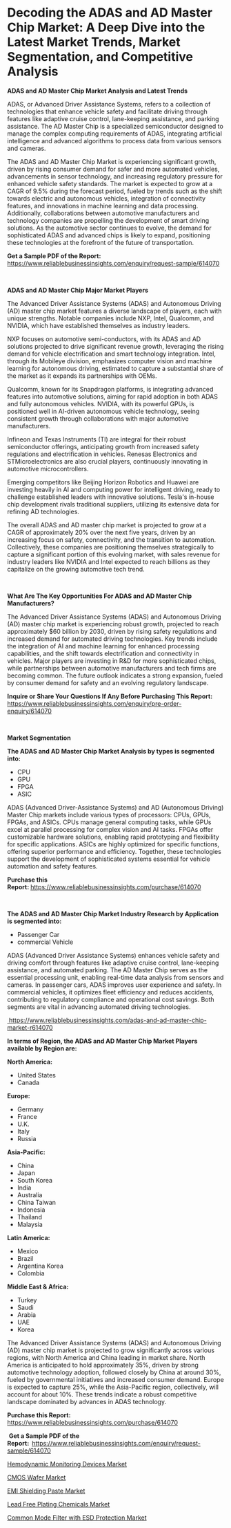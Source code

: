 <p><h1>Decoding the ADAS and AD Master Chip Market: A Deep Dive into the Latest Market Trends, Market Segmentation, and Competitive Analysis</h1></p><p><strong>ADAS and AD Master Chip Market Analysis and Latest Trends</strong></p>
<p><p>ADAS, or Advanced Driver Assistance Systems, refers to a collection of technologies that enhance vehicle safety and facilitate driving through features like adaptive cruise control, lane-keeping assistance, and parking assistance. The AD Master Chip is a specialized semiconductor designed to manage the complex computing requirements of ADAS, integrating artificial intelligence and advanced algorithms to process data from various sensors and cameras.</p><p>The ADAS and AD Master Chip Market is experiencing significant growth, driven by rising consumer demand for safer and more automated vehicles, advancements in sensor technology, and increasing regulatory pressure for enhanced vehicle safety standards. The market is expected to grow at a CAGR of 9.5% during the forecast period, fueled by trends such as the shift towards electric and autonomous vehicles, integration of connectivity features, and innovations in machine learning and data processing. Additionally, collaborations between automotive manufacturers and technology companies are propelling the development of smart driving solutions. As the automotive sector continues to evolve, the demand for sophisticated ADAS and advanced chips is likely to expand, positioning these technologies at the forefront of the future of transportation.</p></p>
<p><strong>Get a Sample PDF of the Report:&nbsp;</strong> <a href="https://www.reliablebusinessinsights.com/enquiry/request-sample/614070?utm_campaign=113&utm_medium=2&utm_source=Github&utm_content=ia&utm_term=30092024&utm_id=adas-and-ad-master-chip">https://www.reliablebusinessinsights.com/enquiry/request-sample/614070</a></p>
<p>&nbsp;</p>
<p><strong>ADAS and AD Master Chip Major Market Players</strong></p>
<p><p>The Advanced Driver Assistance Systems (ADAS) and Autonomous Driving (AD) master chip market features a diverse landscape of players, each with unique strengths. Notable companies include NXP, Intel, Qualcomm, and NVIDIA, which have established themselves as industry leaders.</p><p>NXP focuses on automotive semi-conductors, with its ADAS and AD solutions projected to drive significant revenue growth, leveraging the rising demand for vehicle electrification and smart technology integration. Intel, through its Mobileye division, emphasizes computer vision and machine learning for autonomous driving, estimated to capture a substantial share of the market as it expands its partnerships with OEMs.</p><p>Qualcomm, known for its Snapdragon platforms, is integrating advanced features into automotive solutions, aiming for rapid adoption in both ADAS and fully autonomous vehicles. NVIDIA, with its powerful GPUs, is positioned well in AI-driven autonomous vehicle technology, seeing consistent growth through collaborations with major automotive manufacturers.</p><p>Infineon and Texas Instruments (TI) are integral for their robust semiconductor offerings, anticipating growth from increased safety regulations and electrification in vehicles. Renesas Electronics and STMicroelectronics are also crucial players, continuously innovating in automotive microcontrollers.</p><p>Emerging competitors like Beijing Horizon Robotics and Huawei are investing heavily in AI and computing power for intelligent driving, ready to challenge established leaders with innovative solutions. Tesla's in-house chip development rivals traditional suppliers, utilizing its extensive data for refining AD technologies.</p><p>The overall ADAS and AD master chip market is projected to grow at a CAGR of approximately 20% over the next five years, driven by an increasing focus on safety, connectivity, and the transition to automation. Collectively, these companies are positioning themselves strategically to capture a significant portion of this evolving market, with sales revenue for industry leaders like NVIDIA and Intel expected to reach billions as they capitalize on the growing automotive tech trend.</p></p>
<p>&nbsp;</p>
<p><strong>What Are The Key Opportunities For ADAS and AD Master Chip Manufacturers?</strong></p>
<p><p>The Advanced Driver Assistance Systems (ADAS) and Autonomous Driving (AD) master chip market is experiencing robust growth, projected to reach approximately $60 billion by 2030, driven by rising safety regulations and increased demand for automated driving technologies. Key trends include the integration of AI and machine learning for enhanced processing capabilities, and the shift towards electrification and connectivity in vehicles. Major players are investing in R&D for more sophisticated chips, while partnerships between automotive manufacturers and tech firms are becoming common. The future outlook indicates a strong expansion, fueled by consumer demand for safety and an evolving regulatory landscape.</p></p>
<p><strong>Inquire or Share Your Questions If Any Before Purchasing This Report:</strong> <a href="https://www.reliablebusinessinsights.com/enquiry/pre-order-enquiry/614070?utm_campaign=113&utm_medium=2&utm_source=Github&utm_content=ia&utm_term=30092024&utm_id=adas-and-ad-master-chip">https://www.reliablebusinessinsights.com/enquiry/pre-order-enquiry/614070</a></p>
<p>&nbsp;</p>
<p><strong>Market Segmentation</strong></p>
<p><strong>The ADAS and AD Master Chip Market Analysis by types is segmented into:</strong></p>
<p><ul><li>CPU</li><li>GPU</li><li>FPGA</li><li>ASIC</li></ul></p>
<p><p>ADAS (Advanced Driver-Assistance Systems) and AD (Autonomous Driving) Master Chip markets include various types of processors: CPUs, GPUs, FPGAs, and ASICs. CPUs manage general computing tasks, while GPUs excel at parallel processing for complex vision and AI tasks. FPGAs offer customizable hardware solutions, enabling rapid prototyping and flexibility for specific applications. ASICs are highly optimized for specific functions, offering superior performance and efficiency. Together, these technologies support the development of sophisticated systems essential for vehicle automation and safety features.</p></p>
<p><strong>Purchase this Report:&nbsp;</strong><a href="https://www.reliablebusinessinsights.com/purchase/614070?utm_campaign=113&utm_medium=2&utm_source=Github&utm_content=ia&utm_term=30092024&utm_id=adas-and-ad-master-chip">https://www.reliablebusinessinsights.com/purchase/614070</a></p>
<p>&nbsp;</p>
<p><strong>The ADAS and AD Master Chip Market Industry Research by Application is segmented into:</strong></p>
<p><ul><li>Passenger Car</li><li>commercial Vehicle</li></ul></p>
<p><p>ADAS (Advanced Driver Assistance Systems) enhances vehicle safety and driving comfort through features like adaptive cruise control, lane-keeping assistance, and automated parking. The AD Master Chip serves as the essential processing unit, enabling real-time data analysis from sensors and cameras. In passenger cars, ADAS improves user experience and safety. In commercial vehicles, it optimizes fleet efficiency and reduces accidents, contributing to regulatory compliance and operational cost savings. Both segments are vital in advancing automated driving technologies.</p></p>
<p><a href="https://www.reliablebusinessinsights.com/adas-and-ad-master-chip-market-r614070?utm_campaign=113&utm_medium=2&utm_source=Github&utm_content=ia&utm_term=30092024&utm_id=adas-and-ad-master-chip">&nbsp;https://www.reliablebusinessinsights.com/adas-and-ad-master-chip-market-r614070</a></p>
<p><strong>In terms of Region, the ADAS and AD Master Chip Market Players available by Region are:</strong></p>
<p>
    <p> <strong> North America: </strong>
        <ul>
            <li>United States</li>
            <li>Canada</li>
        </ul>
        </p> 
    <p> <strong> Europe: </strong>
        <ul>
            <li>Germany</li>
            <li>France</li>
            <li>U.K.</li>
            <li>Italy</li>
            <li>Russia</li>
        </ul>
        </p> 
    <p> <strong> Asia-Pacific: </strong>
        <ul>
            <li>China</li>
            <li>Japan</li>
            <li>South Korea</li>
            <li>India</li>
            <li>Australia</li>
            <li>China Taiwan</li>
            <li>Indonesia</li>
            <li>Thailand</li>
            <li>Malaysia</li>
        </ul>
        </p> 
    <p> <strong> Latin America: </strong>
        <ul>
            <li>Mexico</li>
            <li>Brazil</li>
            <li>Argentina Korea</li>
            <li>Colombia</li>
        </ul>
        </p> 
    <p> <strong> Middle East & Africa: </strong>
        <ul>
            <li>Turkey</li>
            <li>Saudi</li>
            <li>Arabia</li>
            <li>UAE</li>
            <li>Korea</li>
        </ul>
    </p>
    </p>
<p><p>The Advanced Driver Assistance Systems (ADAS) and Autonomous Driving (AD) master chip market is projected to grow significantly across various regions, with North America and China leading in market share. North America is anticipated to hold approximately 35%, driven by strong automotive technology adoption, followed closely by China at around 30%, fueled by governmental initiatives and increased consumer demand. Europe is expected to capture 25%, while the Asia-Pacific region, collectively, will account for about 10%. These trends indicate a robust competitive landscape dominated by advances in ADAS technology.</p></p>
<p><strong>Purchase this Report: </strong><a href="https://www.reliablebusinessinsights.com/purchase/614070?utm_campaign=113&utm_medium=2&utm_source=Github&utm_content=ia&utm_term=30092024&utm_id=adas-and-ad-master-chip">https://www.reliablebusinessinsights.com/purchase/614070</a></p>
<p>&nbsp;<strong>Get a Sample PDF of the Report:&nbsp;&nbsp;</strong><a href="https://www.reliablebusinessinsights.com/enquiry/request-sample/614070?utm_campaign=113&utm_medium=2&utm_source=Github&utm_content=ia&utm_term=30092024&utm_id=adas-and-ad-master-chip">https://www.reliablebusinessinsights.com/enquiry/request-sample/614070</a></p>
<p><strong></strong></p>
<p><p><a href="https://www.linkedin.com/pulse/global-hemodynamic-monitoring-devices-market-sector2024--eu2ke?utm_campaign=113&utm_medium=2&utm_source=Github&utm_content=ia&utm_term=30092024&utm_id=adas-and-ad-master-chip">Hemodynamic Monitoring Devices Market</a></p><p><a href="https://issuu.com/reportprime-2/docs/cmos-wafer-market-size-2030.pptx_e56f76771ee361?utm_campaign=113&utm_medium=2&utm_source=Github&utm_content=ia&utm_term=30092024&utm_id=adas-and-ad-master-chip">CMOS Wafer Market</a></p><p><a href="https://github.com/WILSONTANNISHA/Market-Research-Report-List-1/blob/main/emi-shielding-paste-market.md?utm_campaign=113&utm_medium=2&utm_source=Github&utm_content=ia&utm_term=30092024&utm_id=adas-and-ad-master-chip">EMI Shielding Paste Market</a></p><p><a href="https://github.com/ShaheenRoz/Market-Research-Report-List-1/blob/main/lead-free-plating-chemicals-market.md?utm_campaign=113&utm_medium=2&utm_source=Github&utm_content=ia&utm_term=30092024&utm_id=adas-and-ad-master-chip">Lead Free Plating Chemicals Market</a></p><p><a href="https://issuu.com/reportprime-2/docs/common-mode-filter-with-esd-protect_6e023dbcadb96a?utm_campaign=113&utm_medium=2&utm_source=Github&utm_content=ia&utm_term=30092024&utm_id=adas-and-ad-master-chip">Common Mode Filter with ESD Protection Market</a></p></p>